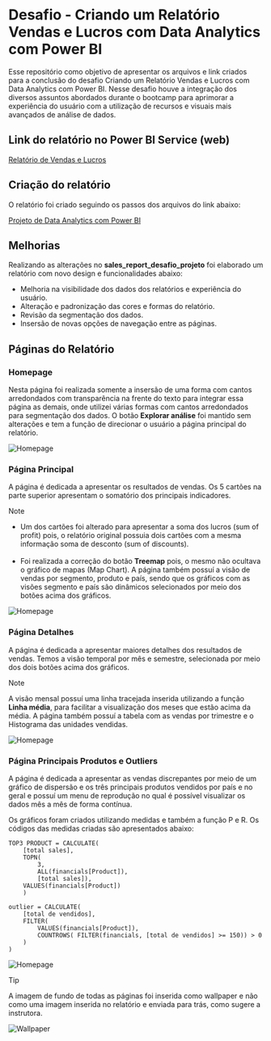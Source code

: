 # Desafio - Criando um Relatório Vendas e Lucros com Data Analytics com Power BI

Esse repositório como objetivo de apresentar os arquivos e link criados para a conclusão do desafio Criando um Relatório Vendas e Lucros com Data Analytics com Power BI. Nesse desafio houve a integração dos diversos assuntos abordados durante o bootcamp para aprimorar a experiência do usuário com a utilização de recursos e visuais mais avançados de análise de dados.

## Link do relatório no Power BI Service (web)
[Relatório de Vendas e Lucros](https://app.powerbi.com/groups/me/reports/fdb9bd25-4e51-49ba-857b-bfe9c1a1b3ae/83f018a6689e4b1ec2db)

## Criação do relatório
O relatório foi criado seguindo os passos dos arquivos do link abaixo:

[Projeto de Data Analytics com Power BI](https://academiapme-my.sharepoint.com/:f:/g/personal/renato_dio_me/EovzCujn0JJEhT5Nm8K5_DkB9Hc8ONl2jSiHIVf35LXK4Q?e=wqvxUo)

## Melhorias

Realizando as alterações no **sales_report_desafio_projeto** foi elaborado um relatório com novo design e funcionalidades abaixo:

- Melhoria na visibilidade dos dados dos relatórios e experiência do usuário.
- Alteração e padronização das cores e formas do relatório.
- Revisão da segmentação dos dados.
- Insersão de novas opções de navegação entre as páginas.

## Páginas do Relatório

### Homepage

Nesta página foi realizada somente a insersão de uma forma com cantos arredondados com transparência na frente do texto para integrar essa página as demais, onde utilizei várias formas com cantos arredondados para segmentação dos dados. O botão **Explorar análise** foi mantido sem alterações e tem a função de direcionar o usuário a página principal do relatório.

![Homepage](https://github.com/joaopaulonsilva/Bootcamp_NTT_DATA_Engenharia_de_Dados/blob/main/Desafios/Criando%20um%20Relat%C3%B3rio%20Vendas%20e%20Lucros%20com%20Data%20Analytics%20com%20Power%20BI/assets/homepage.png)

### Página Principal

A página é dedicada a apresentar os resultados de vendas. Os 5 cartões na parte superior apresentam o somatório dos principais indicadores. 
> [!NOTE]
> - Um dos cartões foi alterado para apresentar a soma dos lucros (sum of profit) pois, o relatório original possuia dois cartões com a mesma informação soma de desconto (sum of discounts).<br><br>
> - Foi realizada a correção do botão **Treemap** pois, o mesmo não ocultava o gráfico de mapas (Map Chart).
A página também possuí a visão de vendas por segmento, produto e país, sendo que os gráficos com as visões segmento e país são dinâmicos selecionados por meio dos botões acima dos gráficos.

![Homepage](https://github.com/joaopaulonsilva/Bootcamp_NTT_DATA_Engenharia_de_Dados/blob/main/Desafios/Criando%20um%20Relat%C3%B3rio%20Vendas%20e%20Lucros%20com%20Data%20Analytics%20com%20Power%20BI/assets/principal.png)

### Página Detalhes

A página é dedicada a apresentar maiores detalhes dos resultados de vendas. Temos a visão temporal por mês e semestre, selecionada por meio dos dois botões acima dos gráficos.
> [!NOTE]
> A visão mensal possuí uma linha tracejada inserida utilizando a função **Linha média**, para facilitar a visualização dos meses que estão acima da média.
A página também possuí a tabela com as vendas por trimestre e o Histograma das unidades vendidas.

![Homepage](https://github.com/joaopaulonsilva/Bootcamp_NTT_DATA_Engenharia_de_Dados/blob/main/Desafios/Criando%20um%20Relat%C3%B3rio%20Vendas%20e%20Lucros%20com%20Data%20Analytics%20com%20Power%20BI/assets/detalhes.png)

### Página Principais Produtos e Outliers

A página é dedicada a apresentar as vendas discrepantes por meio de um gráfico de dispersão e os três principais produtos vendidos por país e no geral e possuí um menu de reprodução no qual é possível visualizar os dados mês a mês de forma contínua. 

Os gráficos foram criados utilizando medidas e também a função P e R. Os códigos das medidas criadas são apresentados abaixo:

```MEDIDAS
TOP3 PRODUCT = CALCULATE(
    [total sales],
    TOPN(
        3, 
        ALL(financials[Product]),
        [total sales]), 
    VALUES(financials[Product])
    )
    
outlier = CALCULATE( 
    [total de vendidos],
    FILTER(
        VALUES(financials[Product]),
        COUNTROWS( FILTER(financials, [total de vendidos] >= 150)) > 0
    )
)
```

![Homepage](https://github.com/joaopaulonsilva/Bootcamp_NTT_DATA_Engenharia_de_Dados/blob/main/Desafios/Criando%20um%20Relat%C3%B3rio%20Vendas%20e%20Lucros%20com%20Data%20Analytics%20com%20Power%20BI/assets/topn.png)



> [!TIP]
> A imagem de fundo de todas as páginas foi inserida como wallpaper e não como uma imagem inserida no relatório e enviada para trás, como sugere a instrutora.
> 
> ![Wallpaper](https://github.com/joaopaulonsilva/Bootcamp_NTT_DATA_Engenharia_de_Dados/blob/main/Desafios/Criando%20um%20Relat%C3%B3rio%20Vendas%20e%20Lucros%20com%20Data%20Analytics%20com%20Power%20BI/assets/wallpaper.png)
